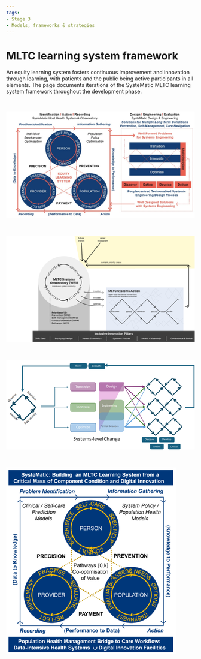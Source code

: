 ```yaml
---
tags:
- Stage 3
- Models, frameworks & strategies
---
```


# MLTC learning system framework 

An equity learning system fosters continuous improvement and innovation through learning, with patients and the public being active participants in all elements. The page documents iterations of the SysteMatic MLTC learning system framework throughout the development phase. 


<br>


![v4](../assets/learning-system-v4.jpg)


<br>


![v3](../assets/learning-system-v3.png)


<br>


![v2](../assets/learning-system-v2.png)


<br>


![v1](../assets/learning-system-v1.png)
